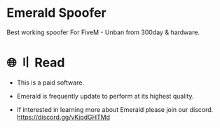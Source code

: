 # Emerald Spoofer
Best working spoofer For FiveM - Unban from 300day & hardware.

# 🌐 〢 Read
- This is a paid software.
- Emerald is frequently update to perform at its highest quality.

- If interested in learning more about Emerald please join our discord.
https://discord.gg/vKjpdGHTMd
